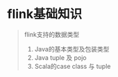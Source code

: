 # flink基础知识

> flink支持的数据类型
> 1. Java的基本类型及包装类型
> 2. Java tuple 及 pojo
> 3. Scala的case class 与 tuple


